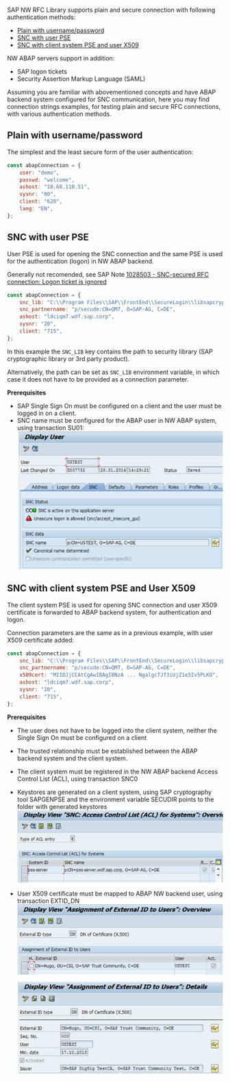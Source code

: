 SAP NW RFC Library supports plain and secure connection with following authentication methods:

-   [Plain with username/password](#plain-with-usernamepassword)
-   [SNC with user PSE](#snc-with-user-pse)
-   [SNC with client system PSE and user X509](#snc-with-client-system-pse-and-user-x509)

NW ABAP servers support in addition:

-   SAP logon tickets
-   Security Assertion Markup Language (SAML)

Assuming you are familiar with abovementioned concepts and have ABAP backend system configured for SNC communication, here you may find connection strings examples, for testing plain and secure RFC connections, with various authentication methods.

## Plain with username/password

The simplest and the least secure form of the user authentication:

```javascript
const abapConnection = {
    user: "demo",
    passwd: "welcome",
    ashost: "10.68.110.51",
    sysnr: "00",
    client: "620",
    lang: "EN",
};
```

## SNC with user PSE

User PSE is used for opening the SNC connection and the same PSE is used for the authentication (logon) in NW ABAP backend.

Generally not recomended, see SAP Note [1028503 - SNC-secured RFC connection: Logon ticket is ignored](https://launchpad.support.sap.com/#/notes/1028503)

```javascript
const abapConnection = {
    snc_lib: "C:\\Program Files\\SAP\\FrontEnd\\SecureLogin\\libsapcrypto.dll",
    snc_partnername: "p/secude:CN=QM7, O=SAP-AG, C=DE",
    ashost: "ldciqm7.wdf.sap.corp",
    sysnr: "20",
    client: "715",
};
```

In this example the `SNC_LIB` key contains the path to security library (SAP cryptographic library or 3rd party product).

Alternatively, the path can be set as `SNC_LIB` environment variable, in which case it does not have to be provided as a connection parameter.

**Prerequisites**

-   SAP Single Sign On must be configured on a client and the user must be logged in on a client.
-   SNC name must be configured for the ABAP user in NW ABAP system, using transaction SU01:
    ![](assets/SU01-SNC.png)

## SNC with client system PSE and User X509

The client system PSE is used for opening SNC connection and user X509 certificate is forwarded to ABAP backend system, for authentication and logon.

Connection parameters are the same as in a previous example, with user X509 certificate added:

```javascript
const abapConnection = {
    snc_lib: "C:\\Program Files\\SAP\\FrontEnd\\SecureLogin\\libsapcrypto.dll",
    snc_partnername: "p/secude:CN=QM7, O=SAP-AG, C=DE",
    x509cert: "MIIDJjCCAtCgAwIBAgIBNzA ... NgalgcTJf3iUjZ1e5Iv5PLKO",
    ashost: "ldciqm7.wdf.sap.corp",
    sysnr: "20",
    client: "715",
};
```

**Prerequisites**

-   The user does not have to be logged into the client system, neither the Single Sign On must be configured on a client
-   The trusted relationship must be established between the ABAP backend system and the client system.
-   The client system must be registered in the NW ABAP backend Access Control List (ACL), using transaction SNC0
-   Keystores are generated on a client system, using SAP cryptography tool SAPGENPSE and the environment variable SECUDIR points to the folder with generated keystores
    ![](assets/SNC0-1.png)
-   User X509 certificate must be mapped to ABAP NW backend user, using transaction EXTID_DN
    ![](assets/EXTID_DN-1.png)

    ![](assets/EXTID_DN-2.png)
